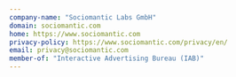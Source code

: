 ```yaml
---
company-name: "Sociomantic Labs GmbH"
domain: sociomantic.com
home: https://www.sociomantic.com
privacy-policy: https://www.sociomantic.com/privacy/en/
email: privacy@sociomantic.com
member-of: "Interactive Advertising Bureau (IAB)"
---
```




